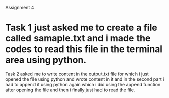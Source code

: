 Assignment 4
# Task 1 just asked me to create a file called samaple.txt and i made the codes to read this file in the terminal area using python.

Task 2 asked me to write content in the output.txt file for which i just opened the file using python and wrote content in it and in the second part i had to append it using python again which i did using the append function after opening the file and then i finally just had to read the file.
